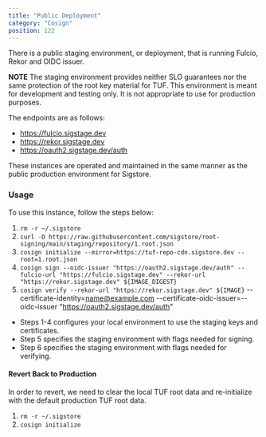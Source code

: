 ```yaml
---
title: "Public Deployment"
category: "Cosign"
position: 122
---
```


There is a public staging environment, or deployment, that is running Fulcio, Rekor and OIDC issuer.

**NOTE** The staging environment provides neither SLO guarantees nor the same protection of the root key material for TUF. This environment is meant for development and testing only. It is not appropriate to use for production purposes.

The endpoints are as follows:

* https://fulcio.sigstage.dev
* https://rekor.sigstage.dev
* https://oauth2.sigstage.dev/auth

These instances are operated and maintained in the same manner as the public production environment for Sigstore.

### Usage

To use this instance, follow the steps below:

1. `rm -r ~/.sigstore`
1. `curl -O https://raw.githubusercontent.com/sigstore/root-signing/main/staging/repository/1.root.json`
1. `cosign initialize --mirror=https://tuf-repo-cdn.sigstore.dev --root=1.root.json`
1. `cosign sign --oidc-issuer "https://oauth2.sigstage.dev/auth" --fulcio-url "https://fulcio.sigstage.dev" --rekor-url "https://rekor.sigstage.dev" ${IMAGE_DIGEST}`
1. `cosign verify --rekor-url "https://rekor.sigstage.dev" ${IMAGE}` --certificate-identity=name@example.com
                                                                     --certificate-oidc-issuer=--oidc-issuer "https://oauth2.sigstage.dev/auth"

* Steps 1-4 configures your local environment to use the staging keys and certificates.
* Step 5 specifies the staging environment with flags needed for signing.
* Step 6 specifies the staging environment with flags needed for verifying.

#### Revert Back to Production

In order to revert, we need to clear the local TUF root data and re-initialize with the default production TUF root data.

1. `rm -r ~/.sigstore`
1. `cosign initialize`

